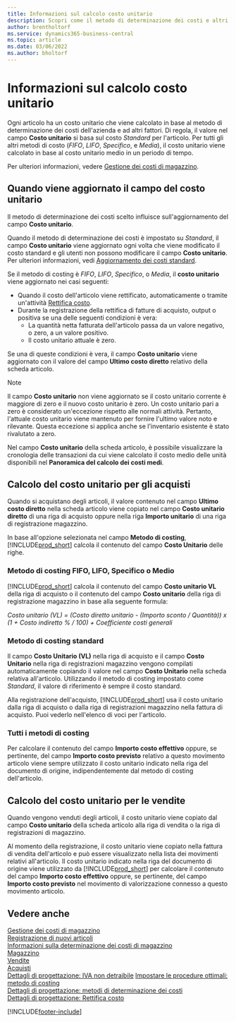 ```yaml
---
title: Informazioni sul calcolo costo unitario
description: Scopri come il metodo di determinazione dei costi e altri fattori influenzano il campo Costo unitario della scheda Articolo.
author: brentholtorf
ms.service: dynamics365-business-central
ms.topic: article
ms.date: 03/06/2022
ms.author: bholtorf
---
```

# Informazioni sul calcolo costo unitario

Ogni articolo ha un costo unitario che viene calcolato in base al metodo di determinazione dei costi dell'azienda e ad altri fattori. Di regola, il valore nel campo **Costo unitario** si basa sul costo *Standard* per l'articolo. Per tutti gli altri metodi di costo (*FIFO*, *LIFO*, *Specifico*, e *Media*), il costo unitario viene calcolato in base al costo unitario medio in un periodo di tempo.  

Per ulteriori informazioni, vedere [Gestione dei costi di magazzino](finance-manage-inventory-costs.md).  

## Quando viene aggiornato il campo del costo unitario

Il metodo di determinazione dei costi scelto influisce sull'aggiornamento del campo **Costo unitario**.

Quando il metodo di determinazione dei costi è impostato su *Standard*, il campo **Costo unitario** viene aggiornato ogni volta che viene modificato il costo standard e gli utenti non possono modificare il campo **Costo unitario**. Per ulteriori informazioni, vedi [Aggiornamento dei costi standard](finance-how-to-update-standard-costs.md).

Se il metodo di costing è *FIFO*, *LIFO*, *Specifico*, o *Media*, il **costo unitario** viene aggiornato nei casi seguenti:

* Quando il costo dell'articolo viene rettificato, automaticamente o tramite un'attività [Rettifica costo](inventory-how-adjust-item-costs.md#to-adjust-item-costs-manually).
* Durante la registrazione della rettifica di fatture di acquisto, output o positiva se una delle seguenti condizioni è vera:
  * La quantità netta fatturata dell'articolo passa da un valore negativo, o zero, a un valore positivo.
  * Il costo unitario attuale è zero.

Se una di queste condizioni è vera, il campo **Costo unitario** viene aggiornato con il valore del campo **Ultimo costo diretto** relativo della scheda articolo.

> [!NOTE]
> Il campo **Costo unitario** non viene aggiornato se il costo unitario corrente è maggiore di zero e il nuovo costo unitario è zero. Un costo unitario pari a zero è considerato un'eccezione rispetto alle normali attività. Pertanto, l'attuale costo unitario viene mantenuto per fornire l'ultimo valore noto e rilevante. Questa eccezione si applica anche se l'inventario esistente è stato rivalutato a zero.

Nel campo **Costo unitario** della scheda articolo, è possibile visualizzare la cronologia delle transazioni da cui viene calcolato il costo medio delle unità disponibili nel **Panoramica del calcolo dei costi medi**.

## Calcolo del costo unitario per gli acquisti

Quando si acquistano degli articoli, il valore contenuto nel campo **Ultimo costo diretto** nella scheda articolo viene copiato nel campo **Costo unitario diretto** di una riga di acquisto oppure nella riga **Importo unitario** di una riga di registrazione magazzino.

In base all'opzione selezionata nel campo **Metodo di costing**, [!INCLUDE[prod_short](includes/prod_short.md)] calcola il contenuto del campo **Costo Unitario** delle righe.

### Metodo di costing FIFO, LIFO, Specifico o Medio

[!INCLUDE[prod_short](includes/prod_short.md)] calcola il contenuto del campo **Costo unitario VL** della riga di acquisto o il contenuto del campo **Costo unitario** della riga di registrazione magazzino in base alla seguente formula:

*Costo unitario (VL) = (Costo diretto unitario - (Importo sconto / Quantità)) x (1 + Costo indiretto % / 100) + Coefficiente costi generali*

### Metodo di costing standard

Il campo **Costo Unitario (VL)** nella riga di acquisto e il campo **Costo Unitario** nella riga di registrazioni magazzino vengono compilati automaticamente copiando il valore nel campo **Costo Unitario** nella scheda relativa all'articolo. Utilizzando il metodo di costing impostato come *Standard*, il valore di riferimento è sempre il costo standard.

Alla registrazione dell'acquisto, [!INCLUDE[prod_short](includes/prod_short.md)] usa il costo unitario dalla riga di acquisto o dalla riga di registrazioni magazzino nella fattura di acquisto. Puoi vederlo nell'elenco di voci per l'articolo.

### Tutti i metodi di costing

Per calcolare il contenuto del campo **Importo costo effettivo** oppure, se pertinente, del campo **Importo costo previsto** relativo a questo movimento articolo viene sempre utilizzato il costo unitario indicato nella riga del documento di origine, indipendentemente dal metodo di costing dell'articolo.

## Calcolo del costo unitario per le vendite

Quando vengono venduti degli articoli, il costo unitario viene copiato dal campo **Costo unitario** della scheda articolo alla riga di vendita o la riga di registrazioni di magazzino.

Al momento della registrazione, il costo unitario viene copiato nella fattura di vendita dell'articolo e può essere visualizzato nella lista dei movimenti relativi all'articolo. Il costo unitario indicato nella riga del documento di origine viene utilizzato da [!INCLUDE[prod_short](includes/prod_short.md)] per calcolare il contenuto del campo **Importo costo effettivo** oppure, se pertinente, del campo **Importo costo previsto** nel movimento di valorizzazione connesso a questo movimento articolo.

## Vedere anche

[Gestione dei costi di magazzino](finance-manage-inventory-costs.md)  
[Registrazione di nuovi articoli](inventory-how-register-new-items.md)  
[Informazioni sulla determinazione dei costi di magazzino](finance-learn-about-costing.md)  
[Magazzino](inventory-manage-inventory.md)  
[Vendite](sales-manage-sales.md)  
[Acquisti](purchasing-manage-purchasing.md)  
[Dettagli di progettazione: IVA non detraibile](design-details-nondeductible-vat.md)
[Impostare le procedure ottimali: metodo di costing](setup-best-practices-costing-method.md)  
[Dettagli di progettazione: metodi di determinazione dei costi](design-details-costing-methods.md)  
[Dettagli di progettazione: Rettifica costo](design-details-cost-adjustment.md)  

[!INCLUDE[footer-include](includes/footer-banner.md)]
